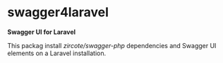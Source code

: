 # swagger4laravel
**Swagger UI for Laravel**

This packag install *zircote/swagger-php* dependencies and Swagger UI elements on a Laravel installation.
